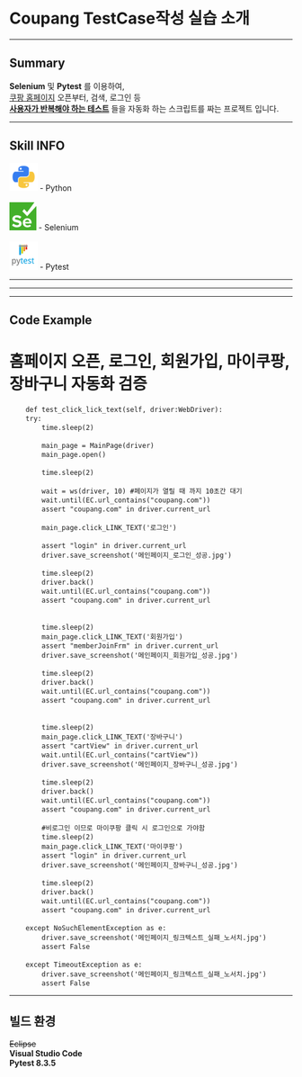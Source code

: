 # Coupang TestCase작성 실습 소개



---


## Summary        

**Selenium** 및 **Pytest** 를 이용하여, <br>
[쿠팡 홈페이지](https://www.coupang.com/?src=1042016&spec=10304903&addtag=900&ctag=HOME&lptag=%EC%BF%A0%ED%8C%A1&itime=20250314141813&pageType=HOME&pageValue=HOME&wPcid=17366935701840614859101&wRef=www.google.com&wTime=20250314141813&redirect=landing&gclid=&mcid=22df332209914a15bd15cbb7f888cdaf&network=g "Overview" ) 오픈부터, 검색, 로그인 등 <br>
<U>**사용자가 반복해야 하는 테스트**</U> 들을 자동화 하는 스크립트를 짜는 프로젝트 입니다.


 

---   


## Skill INFO      
<img src=image/pngwing.com.png height=50 widht=50>
- Python <br>
<br>
<img src=image/seleniumlogo.png height=50 widht=50>
- Selenium <br>
<br>
<img src=image/Pytestlogo.png height=50 widht=50>
- Pytest <br>

---
***
---

##  Code Example
# 홈페이지 오픈, 로그인, 회원가입, 마이쿠팡, 장바구니 자동화 검증


        def test_click_lick_text(self, driver:WebDriver):
        try:
            time.sleep(2)

            main_page = MainPage(driver)
            main_page.open()
            
            time.sleep(2)

            wait = ws(driver, 10) #페이지가 열릴 때 까지 10초간 대기
            wait.until(EC.url_contains("coupang.com"))
            assert "coupang.com" in driver.current_url
            
            main_page.click_LINK_TEXT('로그인')

            assert "login" in driver.current_url
            driver.save_screenshot('메인페이지_로그인_성공.jpg')

            time.sleep(2)
            driver.back()
            wait.until(EC.url_contains("coupang.com"))
            assert "coupang.com" in driver.current_url


            time.sleep(2)
            main_page.click_LINK_TEXT('회원가입')
            assert "memberJoinFrm" in driver.current_url
            driver.save_screenshot('메인페이지_회원가입_성공.jpg')

            time.sleep(2)
            driver.back()
            wait.until(EC.url_contains("coupang.com"))
            assert "coupang.com" in driver.current_url


            time.sleep(2)
            main_page.click_LINK_TEXT('장바구니')
            assert "cartView" in driver.current_url
            wait.until(EC.url_contains("cartView"))
            driver.save_screenshot('메인페이지_장바구니_성공.jpg')

            time.sleep(2)
            driver.back()
            wait.until(EC.url_contains("coupang.com"))
            assert "coupang.com" in driver.current_url

            #비로그인 이므로 마이쿠팡 클릭 시 로그인으로 가야함
            time.sleep(2)
            main_page.click_LINK_TEXT('마이쿠팡')
            assert "login" in driver.current_url
            driver.save_screenshot('메인페이지_장바구니_성공.jpg')

            time.sleep(2)
            driver.back()
            wait.until(EC.url_contains("coupang.com"))
            assert "coupang.com" in driver.current_url

        except NoSuchElementException as e:
            driver.save_screenshot('메인페이지_링크텍스트_실패_노서치.jpg')
            assert False

        except TimeoutException as e:
            driver.save_screenshot('메인페이지_링크텍스트_실패_노서치.jpg')
            assert False


---   

##  빌드 환경
~~Eclipse~~ <br>
**Visual Studio Code**  <br>
**Pytest 8.3.5** <br>
          

